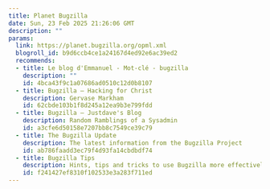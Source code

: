 ```yaml
---
title: Planet Bugzilla
date: Sun, 23 Feb 2025 21:26:06 GMT
description: ""
params:
  link: https://planet.bugzilla.org/opml.xml
  blogroll_id: b9d6ccb4ce1a24167d4ed92e6ac39ed2
  recommends:
  - title: Le blog d'Emmanuel - Mot-clé - bugzilla
    description: ""
    id: 4bca43f9c1a07686ad0510c12d0b8107
  - title: Bugzilla – Hacking for Christ
    description: Gervase Markham
    id: 62cbde103b1f8d245a12ea9b3e799fdd
  - title: Bugzilla – Justdave's Blog
    description: Random Ramblings of a Sysadmin
    id: a3cfe6d50158e7207bb8c7549ce39c79
  - title: The Bugzilla Update
    description: The latest information from the Bugzilla Project
    id: ab786faadd3ec79f4d93fa14cbdbdf74
  - title: Bugzilla Tips
    description: Hints, tips and tricks to use Bugzilla more effectively
    id: f241427ef8310f102533e3a283f711ed
---
```

